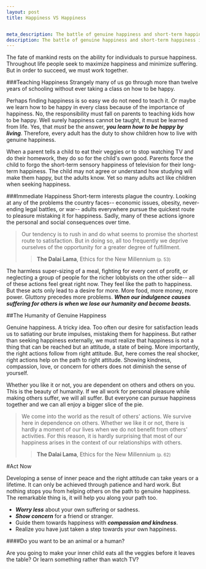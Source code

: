 ```yaml
--- 
layout: post 
title: Happiness VS Happiness


meta_description: The battle of genuine happiness and short-term happiness is a battle between beasts and humanity. Which side are you on?
description: The battle of genuine happiness and short-term happiness is a battle between beasts and humanity. Which side are you on?
---
```


The fate of mankind rests on the ability for individuals to pursue happiness. Throughout life people seek to maximize happiness and minimize suffering. But in order to succeed, we must work together.

###Teaching Happiness
Strangely many of us go through more than twelve years of schooling without ever taking a class on how to be happy.

Perhaps finding happiness is so easy we do not need to teach it. Or maybe we learn how to be happy in every class because of the importance of happiness. No, the responsibility must fall on parents to teaching kids how to be happy. Well surely happiness cannot be taught, it must be learned from life. Yes, that _must_ be the answer, ___you learn how to be happy by living___. Therefore, every adult has the duty to show children how to live with genuine happiness.

When a parent tells a child to eat their veggies or to stop watching TV and do their homework, they do so for the child's own good. Parents force the child to forgo the short-term sensory happiness of television for their long-term happiness. The child may not agree or understand how studying will make them happy, but the adults know. Yet so many adults act like children when seeking happiness.

###Immediate Happiness
Short-term interests plague the country. Looking at any of the problems the country faces-- economic issues, obesity, never-ending legal battles, or war-- adults everywhere pursue the quickest route to pleasure mistaking it for happiness. Sadly, many of these actions ignore the personal and social consequences over time.

>Our tendency is to rush in and do what seems to promise the shortest route to satisfaction. But in doing so, all too frequently we deprive ourselves of the opportunity for a greater degree of fulfillment.
>>__The Dalai Lama__, Ethics for the New Millennium <small>(p. 53)</small>

The harmless super-sizing of a meal, fighting for every cent of profit, or neglecting a group of people for the richer lobbyists on the other side-- all of these actions feel great right now. They feel like the path to happiness. But these acts only lead to a desire for more. More food, more money, more power. Gluttony precedes more problems. ___When our indulgence causes suffering for others is when we lose our humanity and become beasts.___

<span id="readmore"/>

<!-- more start -->

##The Humanity of Genuine Happiness

Genuine happiness. A tricky idea. Too often our desire for satisfaction leads us to satiating our brute impulses, mistaking them for happiness. But rather than seeking happiness externally, we must realize that happiness is not a thing that can be reached but an attitude, a state of being. More importantly, the right actions follow from right attitude. But, here comes the real shocker, right actions help on the path to right attitude. Showing kindness, compassion, love, or concern for others does not diminish the sense of yourself.

Whether you like it or not, you are dependent on others and others on you. This is the beauty of humanity. If we all work for personal pleasure while making others suffer, we will all suffer. But everyone can pursue happiness together and we can all enjoy a bigger slice of the pie.

>We come into the world as the result of others' actions. We survive here in dependence on others. Whether we like it or not, there is hardly a moment of our lives when we do not benefit from others' activities. For this reason, it is hardly surprising that most of our happiness arises in the context of our relationships with others.
>>__The Dalai Lama__, Ethics for the New Millennium <small>(p. 62)</small>

#Act Now

Developing a sense of inner peace and the right attitude can take years or a lifetime. It can only be achieved through patience and hard work. But nothing stops you from helping others on the path to genuine happiness. The remarkable thing is, it will help you along your path too.

*	___Worry less___ about your own suffering or sadness.
*	___Show concern___ for a friend or stranger.
*	Guide them towards happiness with ___compassion and kindness___.
*	Realize you have just taken a step towards your own happiness.

####Do you want to be an animal or a human?

Are you going to make your inner child eats all the veggies before it leaves the table? Or learn something rather than watch TV? 

<!-- more end -->


